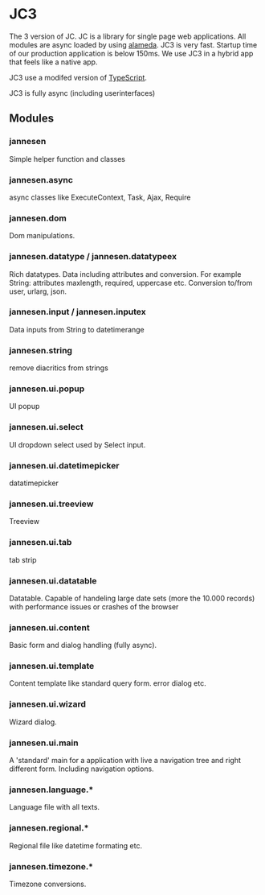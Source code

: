 # JC3

The 3 version of JC. JC is a library for single page web applications.
All modules are async loaded by using [alameda](https://github.com/requirejs/alameda).
JC3 is very fast. Startup time of our production application is below 150ms.
We use JC3 in a hybrid app that feels like a native app.

JC3 use a modifed version of [TypeScript](https://github.com/jannesen/TypeScript-jsx-generic).

JC3 is fully async (including userinterfaces)

## Modules
### jannesen
Simple helper function and classes

### jannesen.async
async classes like ExecuteContext, Task, Ajax, Require

### jannesen.dom
Dom manipulations.

### jannesen.datatype / jannesen.datatypeex
Rich datatypes. Data including attributes and conversion.
For example String: attributes maxlength, required, uppercase etc. Conversion to/from user, urlarg, json.


### jannesen.input / jannesen.inputex
Data inputs from String to datetimerange

### jannesen.string
remove diacritics from strings

### jannesen.ui.popup
UI popup

### jannesen.ui.select
UI dropdown select used by Select input.

### jannesen.ui.datetimepicker
datatimepicker

### jannesen.ui.treeview
Treeview

### jannesen.ui.tab
tab strip

### jannesen.ui.datatable
Datatable. Capable of handeling large date sets (more the 10.000 records) with performance issues or crashes of the browser

### jannesen.ui.content
Basic form and dialog handling (fully async).

### jannesen.ui.template
Content template like standard query form. error dialog etc.

### jannesen.ui.wizard
Wizard dialog.

### jannesen.ui.main
A 'standard' main for a application with live a navigation tree and right different form. Including navigation options.


### jannesen.language.*
Language file with all texts.

### jannesen.regional.*
Regional file like datetime formating etc.

### jannesen.timezone.*
Timezone conversions.
